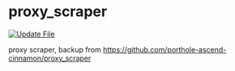 # proxy_scraper 

[![Update File](https://github.com/2340958/proxy_scraper/actions/workflows/update_list.yml/badge.svg)](https://github.com/2340958/proxy_scraper/actions/workflows/update_list.yml)

proxy scraper, backup from https://github.com/porthole-ascend-cinnamon/proxy_scraper
